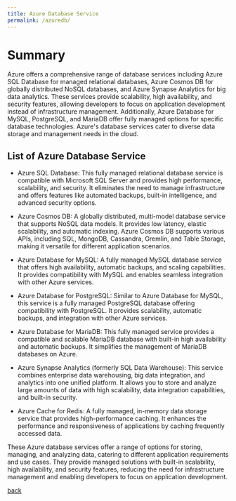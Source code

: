 ```yaml
---
title: Azure Database Service
permalink: /azuredb/
---
```

# Summary

Azure offers a comprehensive range of database services including Azure SQL Database for managed relational databases, Azure Cosmos DB for globally distributed NoSQL databases, and Azure Synapse Analytics for big data analytics. These services provide scalability, high availability, and security features, allowing developers to focus on application development instead of infrastructure management. Additionally, Azure Database for MySQL, PostgreSQL, and MariaDB offer fully managed options for specific database technologies. Azure's database services cater to diverse data storage and management needs in the cloud.


## List of Azure Database Service
 * Azure SQL Database: This fully managed relational database service is compatible with Microsoft SQL Server and provides high performance, scalability, and security. It eliminates the need to manage infrastructure and offers features like automated backups, built-in intelligence, and advanced security options.

 * Azure Cosmos DB: A globally distributed, multi-model database service that supports NoSQL data models. It provides low latency, elastic scalability, and automatic indexing. Azure Cosmos DB supports various APIs, including SQL, MongoDB, Cassandra, Gremlin, and Table Storage, making it versatile for different application scenarios.

 * Azure Database for MySQL: A fully managed MySQL database service that offers high availability, automatic backups, and scaling capabilities. It provides compatibility with MySQL and enables seamless integration with other Azure services.

 * Azure Database for PostgreSQL: Similar to Azure Database for MySQL, this service is a fully managed PostgreSQL database offering compatibility with PostgreSQL. It provides scalability, automatic backups, and integration with other Azure services.

 * Azure Database for MariaDB: This fully managed service provides a compatible and scalable MariaDB database with built-in high availability and automatic backups. It simplifies the management of MariaDB databases on Azure.

 * Azure Synapse Analytics (formerly SQL Data Warehouse): This service combines enterprise data warehousing, big data integration, and analytics into one unified platform. It allows you to store and analyze large amounts of data with high scalability, data integration capabilities, and built-in security.

 * Azure Cache for Redis: A fully managed, in-memory data storage service that provides high-performance caching. It enhances the performance and responsiveness of applications by caching frequently accessed data.

These Azure database services offer a range of options for storing, managing, and analyzing data, catering to different application requirements and use cases. They provide managed solutions with built-in scalability, high availability, and security features, reducing the need for infrastructure management and enabling developers to focus on application development.

 [back](azure.md)
